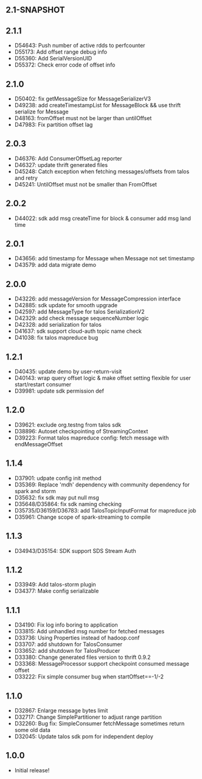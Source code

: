 
## 2.1-SNAPSHOT

## 2.1.1
  * D54643: Push number of active rdds to perfcounter
  * D55173: Add offset range debug info
  * D55360: Add SerialVersionUID
  * D55372: Check error code of offset info

## 2.1.0
  * D50402: fix getMessageSize for MessageSerializerV3
  * D49238: add createTimestampList for MessageBlock && use thrift serialize for Message
  * D48163: fromOffset must not be larger than untilOffset
  * D47983: Fix partition offset lag

## 2.0.3
  * D46376: Add ConsumerOffsetLag reporter
  * D46327: update thrift generated files
  * D45248: Catch exception when fetching messages/offsets from talos and retry
  * D45241: UntilOffset must not be smaller than FromOffset 

## 2.0.2
  * D44022: sdk add msg createTime for block & consumer add msg land time

## 2.0.1
  * D43656: add timestamp for Message when Message not set timestamp
  * D43579: add data migrate demo

## 2.0.0
  * D43226: add messageVersion for MessageCompression interface
  * D42885: sdk update for smooth upgrade
  * D42597: add MessageType for talos SerializationV2
  * D42329: add check message sequenceNumber logic
  * D42328: add serialization for talos
  * D41637: sdk support cloud-auth topic name check
  * D41038: fix talos mapreduce bug

## 1.2.1
  * D40435: update demo by user-return-visit
  * D40143: wrap query offset logic & make offset setting flexible for user start/restart consumer
  * D39981: update sdk permission def

## 1.2.0
  * D39621: exclude org.testng from talos sdk
  * D38896: Autoset checkpointing of StreamingContext
  * D39223: Format talos mapreduce config: fetch message with endMessageOffset


## 1.1.4
  * D37901: udpate config init method
  * D35369: Replace 'mdh' dependency with community dependency for spark and storm
  * D35632: fix sdk may put null msg
  * D35648/D35864: fix sdk naming checking
  * D35735/D36159/D36783: add TalosTopicInputFormat for mapreduce job
  * D35961: Change scope of spark-streaming to compile


## 1.1.3
  * D34943/D35154: SDK support SDS Stream Auth


## 1.1.2
  * D33949: Add talos-storm plugin
  * D34377: Make config serializable


## 1.1.1
  * D34190: Fix log info boring to application
  * D33815: Add unhandled msg number for fetched messages
  * D33736: Using Properties instead of hadoop.conf
  * D33707: add shutdown for TalosConsumer
  * D33652: add shutdown for TalosProducer
  * D33380: Change generated files version to thrift 0.9.2
  * D33368: MessageProcessor support checkpoint consumed message offset
  * D33222: Fix simple consumer bug when startOffset==-1/-2


## 1.1.0
  * D32867: Enlarge message bytes limit
  * D32717: Change SimplePartitioner to adjust range partition
  * D32260: Bug fix: SimpleConsumer fetchMessage sometimes return some old data
  * D32045: Update talos sdk pom for independent deploy


## 1.0.0

  * Initial release!

